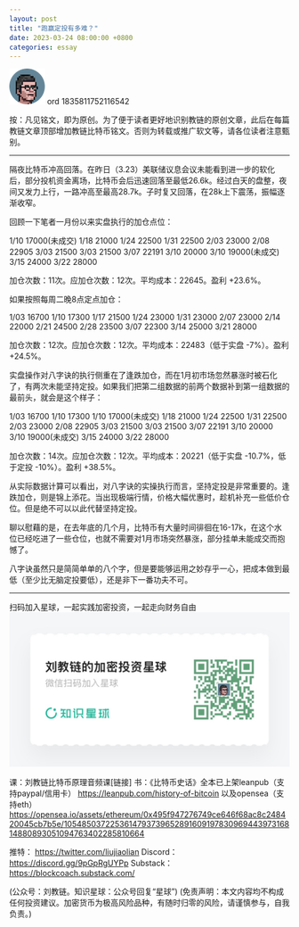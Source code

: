 ```yaml
---
layout: post
title: "跑赢定投有多难？"
date: 2023-03-24 08:00:00 +0800
categories: essay
---
```


![](/images/ordinal-1835811752116542.png)
ord 1835811752116542

按：凡见铭文，即为原创。为了便于读者更好地识别教链的原创文章，此后在每篇教链文章顶部增加教链比特币铭文。否则为转载或推广软文等，请各位读者注意甄别。

* * *

隔夜比特币冲高回落。在昨日（3.23）美联储议息会议未能看到进一步的软化后，部分投机资金离场，比特币会后迅速回落至最低26.6k。经过白天的盘整，夜间又发力上行，一路冲高至最高28.7k。子时复又回落，在28k上下震荡，振幅逐渐收窄。

回顾一下笔者一月份以来实盘执行的加仓点位：

1/10 17000(未成交)
1/18 21000
1/24 22500
1/31 22500
2/03 23000
2/08 22905
3/03 21500
3/03 21500
3/07 22191
3/10 20000
3/10 19000(未成交)
3/15 24000
3/22 28000

加仓次数：11次。应加仓次数：12次。平均成本：22645。盈利 +23.6%。

如果按照每周二晚8点定点加仓：

1/03 16700
1/10 17300
1/17 21500
1/24 23000
1/31 23000
2/07 23000
2/14 22000
2/21 24500
2/28 23500
3/07 22300
3/14 25000
3/21 28000

加仓次数：12次。应加仓次数：12次。平均成本：22483（低于实盘 -7%）。盈利 +24.5%。

实盘操作对八字诀的执行侧重在了逢跌加仓，而在1月初市场忽然暴涨时被石化了，有两次未能坚持定投。如果我们把第二组数据的前两个数据补到第一组数据的最前头，就会是这个样子：

1/03 16700
1/10 17300
1/10 17000(未成交)
1/18 21000
1/24 22500
1/31 22500
2/03 23000
2/08 22905
3/03 21500
3/03 21500
3/07 22191
3/10 20000
3/10 19000(未成交)
3/15 24000
3/22 28000

加仓次数：14次。应加仓次数：12次。平均成本：20221（低于实盘 -10.7%，低于定投 -10%）。盈利 +38.5%。

从实际数据计算可以看出，对八字诀的实操执行而言，坚持定投是非常重要的。逢跌加仓，则是锦上添花。当出现极端行情，价格大幅优惠时，趁机补充一些低价仓位。但是绝不可以以此代替坚持定投。

聊以慰藉的是，在去年底的几个月，比特币有大量时间徘徊在16-17k，在这个水位已经吃进了一些仓位，也就不需要对1月市场突然暴涨，部分挂单未能成交而抱憾了。

八字诀虽然只是简简单单的八个字，但是要能够运用之妙存乎一心，把成本做到最低（至少比无脑定投要低），还是非下一番功夫不可。

* * *
扫码加入星球，一起实践加密投资，一起走向财务自由
![](/images/xq-poster-new.png)

课：刘教链比特币原理音频课[链接]
书：《比特币史话》全本已上架leanpub（支持paypal/信用卡）  https://leanpub.com/history-of-bitcoin
    以及opensea（支持eth）  https://opensea.io/assets/ethereum/0x495f947276749ce646f68ac8c248420045cb7b5e/105485037225361479373965289160919783096944397316814880893051094763402285810664 

推特： https://twitter.com/liujiaolian
Discord： https://discord.gg/9pGpRgUYPp 
Substack： https://blockcoach.substack.com/

(公众号：刘教链。知识星球：公众号回复“星球”)
(免责声明：本文内容均不构成任何投资建议。加密货币为极高风险品种，有随时归零的风险，请谨慎参与，自我负责。)


